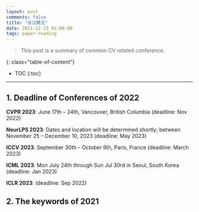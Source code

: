 ```yaml
---
layout: post
comments: false
title: "会议概览"
date: 2021-12-15 01:09:00
tags: paper-reading
---
```


> This post is a summary of common CV related conference.


<!--more-->

{: class="table-of-content"}
* TOC
{:toc}

---

## 1. Deadline of Conferences of 2022

**CVPR 2023**: June 17th – 24th, Vancouver, British Columbia (deadline: Nov 2022)

**NeurLPS 2023**: Dates and location will be determined shortly; between November 25 – December 10, 2023 (deadline: May 2023)

**ICCV 2023**: September 30th – October 6th, Paris, France (deadline: March 2023)

**ICML 2023**: Mon July 24th through Sun Jul 30rd in Seoul, South Korea (deadline: Jan 2023)

**ICLR 2023**: (deadline: Sep 2022)


## 2. The keywords of 2021


